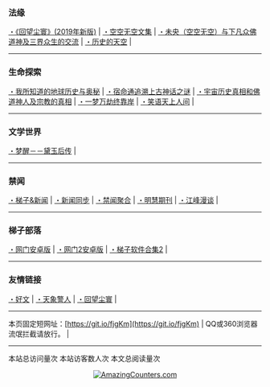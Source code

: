 ### 法缘

[・《回望尘寰》(2019年新版)](https://github.com/lanna2019/lanna2019.github.io/issues/142#issue-493183111)  |
[・空空无空文集](https://github.com/lanna2019/lanna2019.github.io/issues/65#issue-454113136) |
[・未央（空空无空）与下凡众佛道神及三界众生的交流](https://github.com/lanna2019/lanna2019.github.io/issues/64#issue-454107840) |
[・历史的天空](https://github.com/lanna2019/lanna2019.github.io/issues/108#issue-456639959) |


-----------------------------------------------------------
### 生命探索

[・我所知道的地球历史与奥秘](https://github.com/lanna2019/lanna2019.github.io/issues/141#issue-456646755) |
[・宿命通追溯上古神话之谜](https://github.com/lanna2019/lanna2019.github.io/issues/130#issue-456645174) |
[・宇宙历史真相和佛道神人及宗教的真相](https://github.com/lanna2019/lanna2019.github.io/issues/110#issue-456642762) |
[・一梦万劫终靠岸](https://github.com/lanna2019/lanna2019.github.io/issues/91#issue-454726509) |
[・笑语天上人间](https://qxs.la/132227/) |

-----------------------------------------------------------
### 文学世界

[・梦醒－－黛玉后传](https://github.com/lanna2019/lanna2019.github.io/issues/221#issue-527644644) |


-----------------------------------------------------------
### 禁闻

[・梯子&新闻](https://github.com/dfh1/fq)  |
[・新闻同步](https://github.com/dfh2/djy/blob/master/gb/nsc413.md?fldf#1)  |
[・禁闻聚合](https://github.com/gfw-breaker/banned-news1)  |
[・明慧期刊](https://github.com/gfw-breaker/mh-qikan)  |
[・江峰漫谈](https://github.com/gfw-breaker/jiangfeng-subtitles)  |

-----------------------------------------------------------
### 梯子部落


[・网门安卓版](https://gitlab.com/szzdlab/www/raw/master/szzd/oGate.apk?dfxgqfwa2071h)  |
[・网门2安卓版](https://github.com/gfw-breaker/bn-android/blob/master/ogate.md?t=06161236)  |
[・梯子软件合集2](https://github.com/gfw-breaker/nogfw)  |

-----------------------------------------------------------
### 友情链接

[・好文](https://github.com/lanna2019/lanna2019.github.io/issues/226#issue-565342178) |
[・天象警人](http://hwch.2zj.pw)  |
[・回望尘寰](http://hw.2zj.pw)  |

-----------------------------------------------------------

本页固定短网址：[https://git.io/fjgKm](https://git.io/fjgKm) |
QQ或360浏览器流氓拦截请放行。&nbsp;|&nbsp; 

-----------------------------------------------------------

<script async src="//busuanzi.ibruce.info/busuanzi/2.3/busuanzi.pure.mini.js"></script>
<span id="busuanzi_container_site_pv">本站总访问量<span id="busuanzi_value_site_pv"></span>次</span>
<span id="busuanzi_container_site_uv">本站访客数<span id="busuanzi_value_site_uv"></span>人次</span>
<span id="busuanzi_value_page_pv">本文总阅读量<span id="busuanzi_value_page_pv"></span>次</span>


<div align="center"><a href="http://www.amazingcounters.com"><img border="0" 
src="http://cc.amazingcounters.com/counter.php?i=3243039&c=9729430" 
alt="AmazingCounters.com"></a></div>



